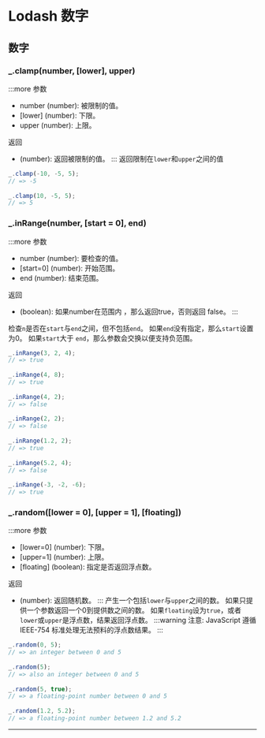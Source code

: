 # Lodash 数字
## 数字

### _.clamp(number, [lower], upper)
:::more 参数
- number (number): 被限制的值。
- [lower] (number): 下限。
- upper (number): 上限。

返回
- (number): 返回被限制的值。
:::
返回限制在`lower`和`upper`之间的值
```js
_.clamp(-10, -5, 5);
// => -5
 
_.clamp(10, -5, 5);
// => 5
```

### _.inRange(number, [start = 0], end)
:::more 参数
- number (number): 要检查的值。
- [start=0] (number): 开始范围。
- end (number): 结束范围。

返回
- (boolean): 如果number在范围内 ，那么返回true，否则返回 false。
:::


检查`n`是否在`start`与`end`之间，但不包括`end`。 如果`end`没有指定，那么`start`设置为0。 如果`start`大于 `end`，那么参数会交换以便支持负范围。
```js
_.inRange(3, 2, 4);
// => true
 
_.inRange(4, 8);
// => true
 
_.inRange(4, 2);
// => false
 
_.inRange(2, 2);
// => false
 
_.inRange(1.2, 2);
// => true
 
_.inRange(5.2, 4);
// => false
 
_.inRange(-3, -2, -6);
// => true
```

### _.random([lower = 0], [upper = 1], [floating])
:::more 参数
- [lower=0] (number): 下限。
- [upper=1] (number): 上限。
- [floating] (boolean): 指定是否返回浮点数。

返回
- (number): 返回随机数。
:::
产生一个包括`lower`与`upper`之间的数。 如果只提供一个参数返回一个0到提供数之间的数。 如果`floating`设为`true`，或者`lower`或`upper`是浮点数，结果返回浮点数。
:::warning 注意: 
JavaScript 遵循 IEEE-754 标准处理无法预料的浮点数结果。
:::
```js
_.random(0, 5);
// => an integer between 0 and 5
 
_.random(5);
// => also an integer between 0 and 5
 
_.random(5, true);
// => a floating-point number between 0 and 5
 
_.random(1.2, 5.2);
// => a floating-point number between 1.2 and 5.2
```

<hr/>
